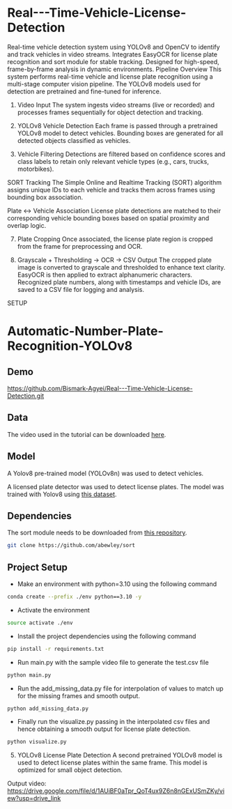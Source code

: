 # Real---Time-Vehicle-License-Detection
Real-time vehicle detection system using YOLOv8 and OpenCV to identify and track vehicles in video streams. Integrates EasyOCR for license plate recognition and  sort module  for stable tracking. Designed for high-speed, frame-by-frame analysis in dynamic environments.
Pipeline Overview
This system performs real-time vehicle and license plate recognition using a multi-stage computer vision pipeline. The YOLOv8 models used for detection are pretrained and fine-tuned for inference.

1. Video Input
The system ingests video streams (live or recorded) and processes frames sequentially for object detection and tracking.

2. YOLOv8 Vehicle Detection
Each frame is passed through a pretrained YOLOv8 model to detect vehicles. Bounding boxes are generated for all detected objects classified as vehicles.

3. Vehicle Filtering
Detections are filtered based on confidence scores and class labels to retain only relevant vehicle types (e.g., cars, trucks, motorbikes).

SORT Tracking
The Simple Online and Realtime Tracking (SORT) algorithm assigns unique IDs to each vehicle and tracks them across frames using  bounding box association.

Plate ↔ Vehicle Association
License plate detections are matched to their corresponding vehicle bounding boxes based on spatial proximity and overlap logic.

7. Plate Cropping
Once associated, the license plate region is cropped from the frame for preprocessing and OCR.

8. Grayscale + Thresholding → OCR → CSV Output
The cropped plate image is converted to grayscale and thresholded to enhance text clarity. EasyOCR is then applied to extract alphanumeric characters. Recognized plate numbers, along with timestamps and vehicle IDs, are saved to a CSV file for logging and analysis.


SETUP
# Automatic-Number-Plate-Recognition-YOLOv8
## Demo


https://github.com/Bismark-Agyei/Real---Time-Vehicle-License-Detection.git



## Data

The video used in the tutorial can be downloaded [here](https://drive.google.com/file/d/1JbwLyqpFCXmftaJY1oap8Sa6KfjoWJta/view?usp=sharing).

## Model

A Yolov8 pre-trained model (YOLOv8n) was used to detect vehicles.

A licensed plate detector was used to detect license plates. The model was trained with Yolov8 using [this dataset](https://universe.roboflow.com/roboflow-universe-projects/license-plate-recognition-rxg4e/dataset/4). 

## Dependencies

The sort module needs to be downloaded from [this repository](https://github.com/abewley/sort).

```bash
git clone https://github.com/abewley/sort
```

## Project Setup

* Make an environment with python=3.10 using the following command 
``` bash
conda create --prefix ./env python==3.10 -y
```
* Activate the environment
``` bash
source activate ./env
``` 

* Install the project dependencies using the following command 
```bash
pip install -r requirements.txt
```
* Run main.py with the sample video file to generate the test.csv file 
``` python
python main.py
```
* Run the add_missing_data.py file for interpolation of values to match up for the missing frames and smooth output.
```python
python add_missing_data.py
```

* Finally run the visualize.py passing in the interpolated csv files and hence obtaining a smooth output for license plate detection.
```python
python visualize.py
```


5. YOLOv8 License Plate Detection
A second pretrained YOLOv8 model is used to detect license plates within the same frame. This model is optimized for small object detection.


 Output video: https://drive.google.com/file/d/1AUiBF0aTpr_QoT4ux9Z6n8nGExUSmZKy/view?usp=drive_link
